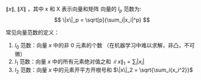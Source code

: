 $\|x\|, ~\|X\|$  ，其中 x 和 X 表示向量和矩阵
向量的 $l_p$ 范数为:
$$
\|x\|_p = \sqrt[p]{\sum_i|x_i|^p}
$$

常见向量范数的定义：
1. $l_0$ 范数：向量 $x$ 中的非 0 元素的个数 （在机器学习中难以求解，非凸，不可微）
2. $l_1$ 范数：向量 $x$ 中的所有元素绝对值之和 $\|x\|_1 = \sum_i{|x_i|}$
3. $l_2$ 范数：向量 $x$ 中的元素开平方开根号和 $\|x\|_2 = \sqrt{\sum_i{x_i^2}}$